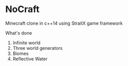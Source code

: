 # NoCraft
Minecraft clone in c++14 using StraitX game framework

What's done

1. Infinite world
2. Three world generators
3. Biomes
4. Reflective Water
